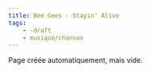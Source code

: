 ```yaml
---
title: Bee Gees - Stayin' Alive
tags:
    - -draft
    - musique/chanson
---
```


Page créée automatiquement, mais vide.
